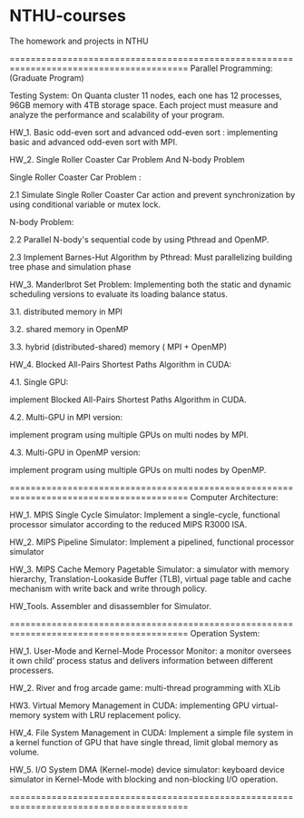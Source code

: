 # NTHU-courses
The homework and projects in NTHU

========================================================================================
Parallel Programming: (Graduate Program)

Testing System: On Quanta cluster 11 nodes, each one has 12 processes, 96GB memory with 4TB storage space.
Each project must measure and analyze the performance and scalability of your program.

HW_1. Basic odd-even sort and advanced odd-even sort : implementing basic and advanced odd-even sort with MPI.

HW_2. Single Roller Coaster Car Problem And N-body Problem</p>
  Single Roller Coaster Car Problem  : </p>
  2.1 Simulate Single Roller Coaster Car action and prevent synchronization by using conditional variable or mutex lock.</p>
  N-body Problem:</p>
  2.2 Parallel N-body's sequential code by using Pthread and OpenMP.</p>
  2.3 Implement Barnes-Hut Algorithm by Pthread: Must parallelizing building tree phase and simulation phase</p>

HW_3. Manderlbrot Set Problem: Implementing both the static and dynamic scheduling versions to evaluate its loading balance status.</p>
   3.1. distributed memory in MPI</p> 
   3.2. shared memory in OpenMP</p>
   3.3. hybrid (distributed-shared) memory ( MPI + OpenMP)</p>

HW_4. Blocked All-Pairs Shortest Paths Algorithm in CUDA:</p>
   4.1. Single GPU:</p> 
        implement Blocked All-Pairs Shortest Paths Algorithm in CUDA.</p>
   4.2. Multi-GPU in MPI version:</p> 
        implement program using multiple GPUs on multi nodes by MPI.</p>
   4.3. Multi-GPU in OpenMP version:</p> 
        implement program using multiple GPUs on multi nodes by OpenMP.</p>
  
========================================================================================
Computer Architecture:

HW_1. MPIS Single Cycle Simulator: Implement a single-cycle, functional processor simulator according to the reduced MIPS R3000 ISA. 

HW_2. MIPS Pipeline Simulator: Implement a pipelined, functional processor simulator 

HW_3. MIPS Cache Memory Pagetable Simulator: a simulator with memory hierarchy, Translation-Lookaside Buffer (TLB), virtual page table and cache mechanism with write back and write through policy. 

HW_Tools. Assembler and disassembler for Simulator.

========================================================================================
Operation System:

HW_1. User-Mode and Kernel-Mode Processor Monitor: a monitor oversees it own child’ process status and delivers information between different processers.

HW_2. River and frog arcade game: multi-thread programming with XLib

HW3. Virtual Memory Management in CUDA: implementing GPU virtual-memory system with LRU replacement policy.

HW_4. File System Management in CUDA: Implement a simple file system in a kernel function of GPU that have single thread, limit global memory as volume.

HW_5. I/O System DMA (Kernel-mode) device simulator: keyboard device simulator in Kernel-Mode with blocking and non-blocking I/O operation.

========================================================================================
